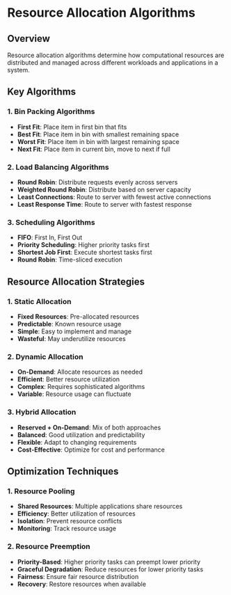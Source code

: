 # Resource Allocation Algorithms

## Overview

Resource allocation algorithms determine how computational resources are distributed and managed across different workloads and applications in a system.

## Key Algorithms

### 1. Bin Packing Algorithms
- **First Fit**: Place item in first bin that fits
- **Best Fit**: Place item in bin with smallest remaining space
- **Worst Fit**: Place item in bin with largest remaining space
- **Next Fit**: Place item in current bin, move to next if full

### 2. Load Balancing Algorithms
- **Round Robin**: Distribute requests evenly across servers
- **Weighted Round Robin**: Distribute based on server capacity
- **Least Connections**: Route to server with fewest active connections
- **Least Response Time**: Route to server with fastest response

### 3. Scheduling Algorithms
- **FIFO**: First In, First Out
- **Priority Scheduling**: Higher priority tasks first
- **Shortest Job First**: Execute shortest tasks first
- **Round Robin**: Time-sliced execution

## Resource Allocation Strategies

### 1. Static Allocation
- **Fixed Resources**: Pre-allocated resources
- **Predictable**: Known resource usage
- **Simple**: Easy to implement and manage
- **Wasteful**: May underutilize resources

### 2. Dynamic Allocation
- **On-Demand**: Allocate resources as needed
- **Efficient**: Better resource utilization
- **Complex**: Requires sophisticated algorithms
- **Variable**: Resource usage can fluctuate

### 3. Hybrid Allocation
- **Reserved + On-Demand**: Mix of both approaches
- **Balanced**: Good utilization and predictability
- **Flexible**: Adapt to changing requirements
- **Cost-Effective**: Optimize for cost and performance

## Optimization Techniques

### 1. Resource Pooling
- **Shared Resources**: Multiple applications share resources
- **Efficiency**: Better utilization of resources
- **Isolation**: Prevent resource conflicts
- **Monitoring**: Track resource usage

### 2. Resource Preemption
- **Priority-Based**: Higher priority tasks can preempt lower priority
- **Graceful Degradation**: Reduce resources for lower priority tasks
- **Fairness**: Ensure fair resource distribution
- **Recovery**: Restore resources when available

